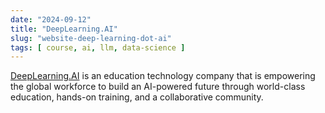```yaml
---
date: "2024-09-12"
title: "DeepLearning.AI"
slug: "website-deep-learning-dot-ai"
tags: [ course, ai, llm, data-science ]
---
```




[DeepLearning.AI][1] is an education technology company that is empowering the global workforce to build an AI-powered future through world-class education, hands-on training, and a collaborative community.



   [1]: https://www.deeplearning.ai/courses/
